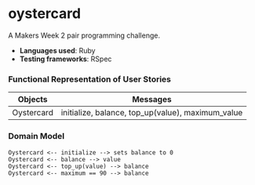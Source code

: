 # oystercard

A Makers Week 2 pair programming challenge.

* **Languages used**: Ruby
* **Testing frameworks**: RSpec

### Functional Representation of User Stories

Objects  | Messages
------------- | -------------
Oystercard | initialize, balance, top_up(value), maximum_value

### Domain Model

```
Oystercard <-- initialize --> sets balance to 0
Oystercard <-- balance --> value
Oystercard <-- top_up(value) --> balance
Oystercard <-- maximum == 90 --> balance 
```